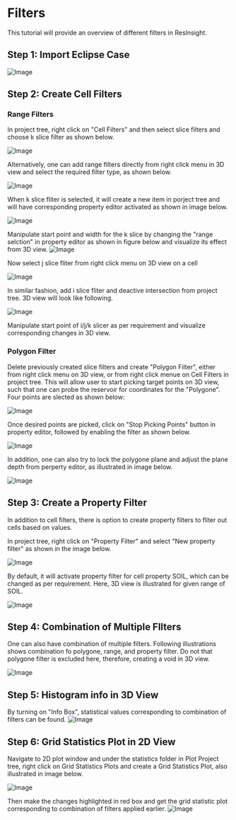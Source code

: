 
# Filters

This tutorial will provide an overview of different filters in ResInsight.

## Step 1: Import Eclipse Case

![Image](Resources/Pictures/import_eclipse.png) 






## Step 2: Create Cell Filters



### Range Filters


In project tree, right click on "Cell Filters" and then select slice filters and choose k slice filter as shown below.


![Image](Resources/Pictures/cellfilters_right_click.png) 

Alternatively, one can add range filters directly from right click menu in 3D view and select the required filter type, as shown below.

![Image](Resources/Pictures/3Dview_right_click.png) 


When k slice fliter is selected, it will create a new item in porject tree and will have corresponding property editor activated as shown in image below.

![Image](Resources/Pictures/kslice_propertyeditor.png) 


Manipulate start point and width for the k slice by changing the "range selction"  in property editor as shown in figure below and visualize its effect from 3D view.
![Image](Resources/Pictures/change_start_point.png) 


Now select j slice fliter from right click menu on 3D view on a cell

![Image](Resources/Pictures/select_jslice_3D.png) 

In similar fashion, add i slice fliter and deactive intersection from project tree. 3D view will look like following.


![Image](Resources/Pictures/3Dview_ijk.png) 

Manipulate start point of i/j/k slicer as per requirement and visualize corresponding changes in 3D view.




### Polygon Filter

Delete previously created slice filters and create "Polygon Filter", either from right click menu on 3D view, or from right click menue on Cell Filters in project tree. This will allow user to start picking target points on 3D view, such that one can probe the reservoir for coordinates for the "Polygone". Four points are slected as shown below:



![Image](Resources/Pictures/polygone_start_picking.png) 


Once desired points are picked, click on "Stop Picking Points" button in property editor, followed by enabling the filter as shown below. 



![Image](Resources/Pictures/polygon_filter.png) 






In addition, one can also try to lock the polygone plane and adjust the plane depth from perperty editor, as illustrated in image below.



![Image](Resources/Pictures/lock_polygon.png) 




## Step 3: Create a Property Filter


In addition to cell filters, there is option to create property filters to fliter out cells based on values.


In project tree, right click on "Property Filter" and select "New property filter" as shown in the image below.

![Image](Resources/Pictures/propertyfilter_right_click.png) 



By default, it will activate property filter for cell property SOIL, which can be changed as per requirement. Here, 3D view is illustrated for given range of SOIL.


![Image](Resources/Pictures/propertyfilter_3Dview.png) 



## Step 4: Combination of Multiple FIlters

One can also have combination of multiple filters. Following illustrations shows combination fo polygone, range, and property filter. Do not that polygone filter is excluded here, therefore, creating a void in 3D view.


![Image](Resources/Pictures/combination_filters.png) 





## Step 5: Histogram info in 3D View
By turning on "Info Box", statistical values corresponding to combination of filters can be found. 
![Image](Resources/Pictures/histogram_view.png) 



## Step 6: Grid Statistics Plot in 2D View
Navigate to 2D plot window and under the statistics folder in Plot Project tree, right click on Grid Statistics Plots and create a Grid Statistics Plot, also illustrated in image below.


![Image](Resources/Pictures/create_gridstatisticsplot.png) 



Then make the changes highlighted in red box and get the grid statistic plot corresponding to combination of filters applied earlier.
![Image](Resources/Pictures/grid_statistics.png) 






